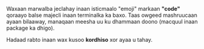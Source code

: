 Waxaan marwalba jeclahay inaan isticmaalo "emoji" markaan **"code"** qoraayo
balse majecli inaan terminalka ka baxo.
Taas owgeed mashruucaan ayaan bilaaway,
manaqaan meesha uu ku dhammaan doono (macquul inaan package ka dhigo).

Hadaad rabto inaan wax kusoo **kordhiso** xor ayaa u tahay.
